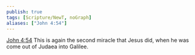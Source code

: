 ```yaml
---
publish: true
tags: [Scripture/NewT, noGraph]
aliases: ["John 4:54"]
---
```

[John 4:54](https://churchofjesuschrist.org/study/scriptures/nt/john/4?lang=eng&id=p54#p54) This is again the second miracle that Jesus did, when he was come out of Judaea into Galilee.




